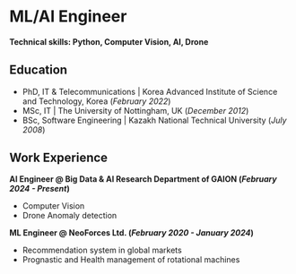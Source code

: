 # ML/AI Engineer
#### Technical skills: Python, Computer Vision, AI, Drone

## Education
- PhD, IT & Telecommunications | Korea Advanced Institute of Science and Technology, Korea (_February 2022_)
- MSc, IT | The University of Nottingham, UK (_December 2012_)
- BSc, Software Engineering | Kazakh National Technical University (_July 2008_)

## Work Experience
**AI Engineer @ Big Data & AI Research Department of GAION (_February 2024 - Present_)**
- Computer Vision
- Drone Anomaly detection

**ML Engineer @ NeoForces Ltd. (_February 2020 - January 2024_)**
- Recommendation system in global markets
- Prognastic and Health management of rotational machines
